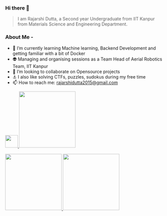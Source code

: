 ### Hi there 👋

> I am Rajarshi Dutta, a Second year Undergraduate from IIT Kanpur from Materials Science and Engineering Department.

### About Me - 

- 🌱 I’m currently learning Machine learning, Backend Development and getting familiar with a bit of Docker
- 👽 Managing and organising sessions as a Team Head of Aerial Robotics Team, IIT Kanpur
- 👯 I’m looking to collaborate on Opensource projects
- ⚓ I also like solving CTFs, puzzles, sudokus during my free time
- 📫 How to reach me: rajarshidutta2015@gmail.com

<a href="https://dev.to/rajarshi11" target="_blank">
  <img src = "https://res.cloudinary.com/practicaldev/image/fetch/s--cm4PWdMq--/c_limit,f_auto,fl_progressive,q_80,w_375/https://dev-to-uploads.s3.amazonaws.com/uploads/badge/badge_image/131/hacktoberfest-2021-badge.png" width=40 height=40>
</a>
<img height="180em" src="https://user-images.githubusercontent.com/79023293/192385071-c8dd8e64-ed83-4a4b-82b8-5db89731a590.png" />
<br/>
<br/>

<a href="https://github.com/Rajarshi1001">
  <img height="180em" src="https://github-readme-stats.vercel.app/api?username=Rajarshi1001&show_icons=true" />
  <img height="180em" src="https://github-readme-stats.vercel.app/api/top-langs/?username=Rajarshi1001&theme=aura&layout=compact" />
  
<!--   ![image](https://user-images.githubusercontent.com/79023293/192385071-c8dd8e64-ed83-4a4b-82b8-5db89731a590.png) -->

</a>

